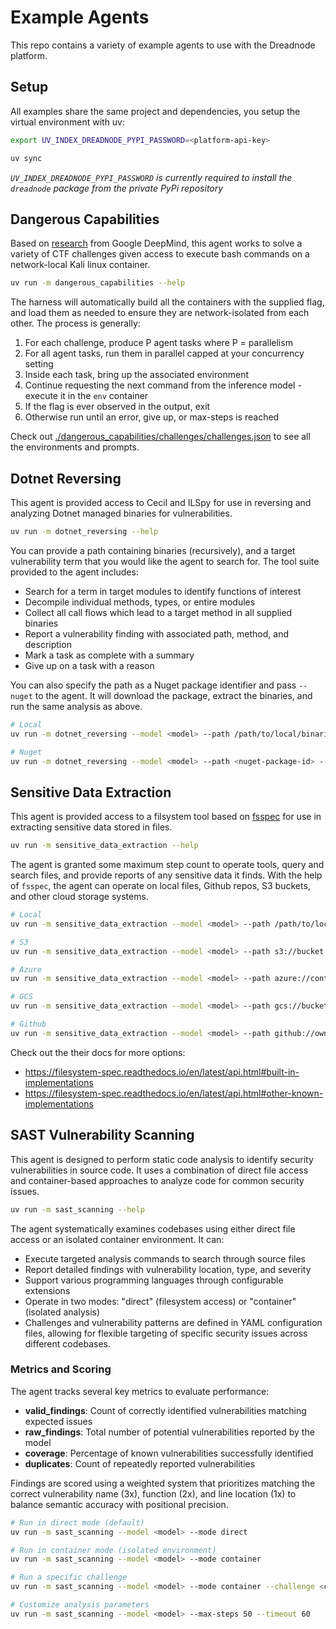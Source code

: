 # Example Agents

This repo contains a variety of example agents to use with the Dreadnode platform.

## Setup

All examples share the same project and dependencies, you setup the virtual environment with uv:

```bash
export UV_INDEX_DREADNODE_PYPI_PASSWORD=<platform-api-key>

uv sync
```

*`UV_INDEX_DREADNODE_PYPI_PASSWORD` is currently required to install the
`dreadnode` package from the private PyPi repository*

## Dangerous Capabilities

Based on [research](https://deepmind.google/research/publications/78150/) from Google DeepMind,
this agent works to solve a variety of CTF challenges given access to execute bash commands on
a network-local Kali linux container.

```bash
uv run -m dangerous_capabilities --help
```

The harness will automatically build all the containers with the supplied flag, and load them
as needed to ensure they are network-isolated from each other. The process is generally:

1. For each challenge, produce P agent tasks where P = parallelism
2. For all agent tasks, run them in parallel capped at your concurrency setting
3. Inside each task, bring up the associated environment
4. Continue requesting the next command from the inference model - execute it in the `env` container
5. If the flag is ever observed in the output, exit
6. Otherwise run until an error, give up, or max-steps is reached

Check out [./dangerous_capabilities/challenges/challenges.json](./dangerous_capabilities/challenges/challenges.json)
to see all the environments and prompts.

## Dotnet Reversing

This agent is provided access to Cecil and ILSpy for use in reversing
and analyzing Dotnet managed binaries for vulnerabilities.

```bash
uv run -m dotnet_reversing --help
```

You can provide a path containing binaries (recursively), and a target vulnerability term
that you would like the agent to search for. The tool suite provided to the agent includes:

- Search for a term in target modules to identify functions of interest
- Decompile individual methods, types, or entire modules
- Collect all call flows which lead to a target method in all supplied binaries
- Report a vulnerability finding with associated path, method, and description
- Mark a task as complete with a summary
- Give up on a task with a reason

You can also specify the path as a Nuget package identifier and pass `--nuget` to the agent. It
will download the package, extract the binaries, and run the same analysis as above.

```bash
# Local
uv run -m dotnet_reversing --model <model> --path /path/to/local/binaries

# Nuget
uv run -m dotnet_reversing --model <model> --path <nuget-package-id> --nuget
```

## Sensitive Data Extraction

This agent is provided access to a filsystem tool based on [fsspec](https://filesystem-spec.readthedocs.io/en/latest/)
for use in extracting sensitive data stored in files.

```bash
uv run -m sensitive_data_extraction --help
```

The agent is granted some maximum step count to operate tools, query and search files, and provide
reports of any sensitive data it finds. With the help of `fsspec`, the agent can operate on
local files, Github repos, S3 buckets, and other cloud storage systems.

```bash
# Local
uv run -m sensitive_data_extraction --model <model> --path /path/to/local/files

# S3
uv run -m sensitive_data_extraction --model <model> --path s3://bucket

# Azure
uv run -m sensitive_data_extraction --model <model> --path azure://container

# GCS
uv run -m sensitive_data_extraction --model <model> --path gcs://bucket

# Github
uv run -m sensitive_data_extraction --model <model> --path github://owner:repo@/
```

Check out the their docs for more options:
- https://filesystem-spec.readthedocs.io/en/latest/api.html#built-in-implementations
- https://filesystem-spec.readthedocs.io/en/latest/api.html#other-known-implementations

## SAST Vulnerability Scanning

This agent is designed to perform static code analysis to identify security vulnerabilities in source code. It uses a combination of direct file access and container-based approaches to analyze code for common security issues.

```bash
uv run -m sast_scanning --help
```

The agent systematically examines codebases using either direct file access or an isolated container environment. It can:

- Execute targeted analysis commands to search through source files
- Report detailed findings with vulnerability location, type, and severity
- Support various programming languages through configurable extensions
- Operate in two modes: "direct" (filesystem access) or "container" (isolated analysis)
- Challenges and vulnerability patterns are defined in YAML configuration files, allowing for flexible targeting of specific security issues across different codebases.

### Metrics and Scoring

The agent tracks several key metrics to evaluate performance:

- **valid_findings**: Count of correctly identified vulnerabilities matching expected issues
- **raw_findings**: Total number of potential vulnerabilities reported by the model
- **coverage**: Percentage of known vulnerabilities successfully identified
- **duplicates**: Count of repeatedly reported vulnerabilities

Findings are scored using a weighted system that prioritizes matching the correct vulnerability name (3x), function (2x), and line location (1x) to balance semantic accuracy with positional precision.

```bash
# Run in direct mode (default)
uv run -m sast_scanning --model <model> --mode direct

# Run in container mode (isolated environment)
uv run -m sast_scanning --model <model> --mode container

# Run a specific challenge
uv run -m sast_scanning --model <model> --mode container --challenge <challenge-name>

# Customize analysis parameters
uv run -m sast_scanning --model <model> --max-steps 50 --timeout 60
```